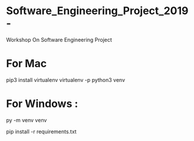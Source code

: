# Software_Engineering_Project_2019-
Workshop On Software Engineering Project 

# For Mac
pip3 install virtualenv
virtualenv -p python3 venv

# For Windows :
py -m venv venv

pip install -r requirements.txt